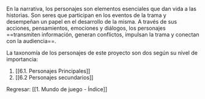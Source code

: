 
En la narrativa, los personajes son elementos esenciales que dan vida a las historias. Son seres que participan en los eventos de la trama y desempeñan un papel en el desarrollo de la misma. A través de sus acciones, pensamientos, emociones y diálogos, los personajes ==transmiten información, generan conflictos, impulsan la trama y conectan con la audiencia==.

La taxonomía de los personajes de este proyecto son dos según su nivel de importancia:

1. [[6.1. Personajes Principales]]
2. [[6.2 Personajes secundarios]]


Regresar: [[1. Mundo de juego - Índice]]